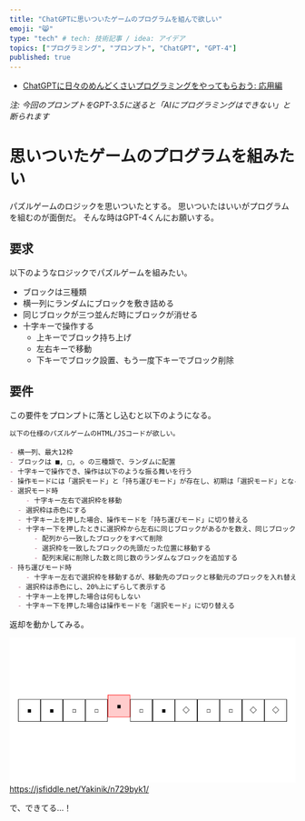 ```yaml
---
title: "ChatGPTに思いついたゲームのプログラムを組んで欲しい"
emoji: "😸"
type: "tech" # tech: 技術記事 / idea: アイデア
topics: ["プログラミング", "プロンプト", "ChatGPT", "GPT-4"]
published: true
---
```


- [ChatGPTに日々のめんどくさいプログラミングをやってもらおう: 応用編](5157b12c763e51)

*注: 今回のプロンプトをGPT-3.5に送ると「AIにプログラミングはできない」と断られます*

# 思いついたゲームのプログラムを組みたい

パズルゲームのロジックを思いついたとする。
思いついたはいいがプログラムを組むのが面倒だ。
そんな時はGPT-4くんにお願いする。

## 要求

以下のようなロジックでパズルゲームを組みたい。

- ブロックは三種類
- 横一列にランダムにブロックを敷き詰める
- 同じブロックが三つ並んだ時にブロックが消せる
- 十字キーで操作する
  - 上キーでブロック持ち上げ
  - 左右キーで移動
  - 下キーでブロック設置、もう一度下キーでブロック削除

## 要件

この要件をプロンプトに落とし込むと以下のようになる。

````md
以下の仕様のパズルゲームのHTML/JSコードが欲しい。

- 横一列、最大12枠
- ブロックは ■, □, ◇ の三種類で、ランダムに配置
- 十字キーで操作でき、操作は以下のような振る舞いを行う
- 操作モードには「選択モード」と「持ち運びモード」が存在し、初期は「選択モード」となる
- 選択モード時
	- 十字キー左右で選択枠を移動
  - 選択枠は赤色にする
  - 十字キー上を押した場合、操作モードを「持ち運びモード」に切り替える
  - 十字キー下を押したときに選択枠から左右に同じブロックがあるかを数え、同じブロック3枠以上あった場合、次の動作を行う
	  - 配列から一致したブロックをすべて削除
	  - 選択枠を一致したブロックの先頭だった位置に移動する
	  - 配列末尾に削除した数と同じ数のランダムなブロックを追加する
- 持ち運びモード時
	- 十字キー左右で選択枠を移動するが、移動先のブロックと移動元のブロックを入れ替える
  - 選択枠は赤色にし、20%上にずらして表示する
  - 十字キー上を押した場合は何もしない
  - 十字キー下を押した場合は操作モードを「選択モード」に切り替える
````

返却を動かしてみる。

![](../images/f20533e356f846/example-01.png)
https://jsfiddle.net/Yakinik/n729byk1/

で、できてる…！
